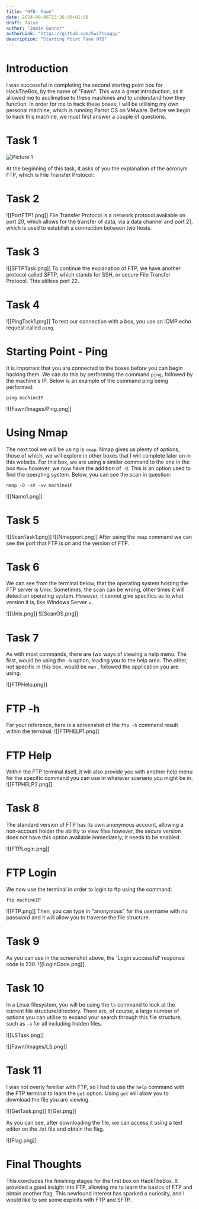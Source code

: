 ```yaml
---
title: "HTB: Fawn"
date: 2024-09-06T23:26:00+01:00
draft: false
author: "Jamie Gunner"
authorLink: "https://github.com/SwiftLaggy"
description: "Starting Point Fawn HTB"
---
```



# Introduction

I was successful in completing the second starting point box for HackTheBox, by the name of "Fawn". This was a great introduction, as it allowed me to acclimatise to these machines and to understand how they function. In order for me to hack these boxes, I will be utilising my own personal machine, which is running Parrot OS on VMware. 
Before we begin to hack this machine, we must first answer a couple of questions.

# Task 1
![Picture 1](../images/FTPAcronym.jpg)

At the beginning of this task, it asks of you the explanation of the acronym FTP, which is File Transfer Protocol:

# Task 2

![[PortFTP1.png]]
File Transfer Protocol is a network protocol available on port 20, which allows for the transfer of data, via a data channel and port 21, which is used to establish a connection between two hosts.

# Task 3

![[SFTPTask.png]]
To continue the explanation of FTP, we have another protocol called SFTP, which stands for SSH, or secure File Transfer Protocol. This utilises port 22.

# Task 4

![[PingTask1.png]]
To test our connection with a box, you use an ICMP echo request called ``ping``.

# Starting Point - Ping

It is important that you are connected to the boxes before you can begin hacking them. We can do this by performing the command ``ping``, followed by the machine's IP. Below is an example of the command ping being performed:
```
ping machineIP
```

![[Fawn/Images/Ping.png]]

# Using Nmap

The next tool we will be using is ``nmap``. Nmap gives us plenty of options, those of which, we will explore in other boxes that I will complete later on in this website. For this box, we are using a similar command to the one in the box ``Meow`` however, we now have the addition of ``-O``. This is an option used to find the operating system. Below, you can see the scan in question:
```
nmap -O -sV -vv machineIP
```
![[Namo1.png]]

# Task 5

![[ScanTask1.png]]
![[Nmapport.png]]
After using the ``nmap`` command we can see the port that FTP is on and the version of FTP. 
# Task 6

We can see from the terminal below, that the operating system hosting the FTP server is Unix. Sometimes, the scan can be wrong, other times it will detect an operating system. However, it cannot give specifics as to what version it is, like Windows Server =. 

![[Unix.png]]
![[ScanOS.png]]

# Task 7

As with most commands, there are two ways of viewing a help menu. The first, would be using the ``-h`` option, leading you to the help area. The other, not specific in this box, would be ``man`` , followed the application you are using. 

![[FTPHelp.png]]

# FTP -h

For your reference, here is a screenshot of the ``ftp -h`` command result within the terminal. 
![[FTPHELP1.png]]

# FTP Help

Within the FTP terminal itself, it will also provide you with another help menu for the specific command you can use in whatever scenario you might be in. 
![[FTPHELP2.png]]

# Task 8 

The standard version of FTP has its own anonymous account, allowing a non-account holder the ability to view files however, the secure version does not have this option available immediately; it needs to be enabled. 

![[FTPLogin.png]]

# FTP Login

We now use the terminal in order to login to ftp using the command:
```
ftp machineIP
```
![[FTP.png]]
Then, you can type in "anonymous" for the username with no password and it will allow you to traverse the file structure.
# Task 9

As you can see in the screenshot above, the 'Login successful' response code is 230.
![[LoginCode.png]]

# Task 10

In a Linux filesystem, you will be using the ``ls`` command to look at the current file structure/directory. There are, of course, a large number of options you can utilise to expand your search through this file structure, such as ``-a`` for all including hidden files. 

![[LSTask.png]]

![[Fawn/Images/LS.png]]

# Task 11

I was not overly familiar with FTP, so I had to use the ``help`` command with the FTP terminal to learn the ``get`` option. Using ``get`` will allow you to download the file you are viewing. 

![[GetTask.png]]
![[Get.png]]

As you can see, after downloading the file, we can access it using a text editor on the .txt file and obtain the flag. 

![[Flag.png]]

# Final Thoughts

This concludes the finishing stages for the first box on HackTheBox. It provided a good insight into FTP, allowing me to learn the basics of FTP and obtain another flag.  This newfound interest has sparked a curiosity, and I would like to see some exploits with FTP and SFTP. 
